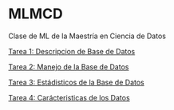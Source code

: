 # MLMCD
Clase de ML de la Maestría en Ciencia de Datos

[Tarea 1: Descripcion de Base de Datos](https://github.com/erickgt00/MLMCD/blob/main/MLMCD.ipynb)

[Tarea 2: Manejo de la Base de Datos](https://github.com/erickgt00/MLMCD/blob/main/TAREA_2.ipynb)

[Tarea 3: Estádisticos de la Base de Datos](https://github.com/erickgt00/MLMCD/blob/main/TAREA_3.ipynb)

[Tarea 4: Carácteristicas de los Datos](https://github.com/erickgt00/MLMCD/blob/main/Tarea_4.ipynb)
